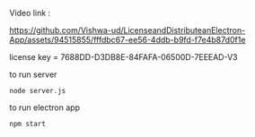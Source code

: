 
Video link :

https://github.com/Vishwa-ud/LicenseandDistributeanElectron-App/assets/94515855/fffdbc67-ee56-4ddb-b9fd-f7e4b87d0f1e



license key = 7688DD-D3DB8E-84FAFA-06500D-7EEEAD-V3


to run server  
```
node server.js
```
to run electron app

```
npm start
```